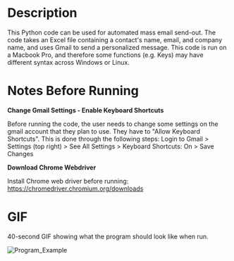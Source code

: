 # Description
This Python code can be used for automated mass email send-out. The code takes an Excel file containing a contact's name, email, and company name, and uses Gmail to send a personalized message. This code is run on a Macbook Pro, and therefore some functions (e.g. Keys) may have different syntax across Windows or Linux.

# Notes Before Running
**Change Gmail Settings - Enable Keyboard Shortcuts**

Before running the code, the user needs to change some settings on the gmail account that they plan to use. They have to "Allow Keyboard Shortcuts".
This is done through the following steps: Login to Gmail > Settings (top right) > See All Settings > Keyboard Shortcuts: On > Save Changes

**Download Chrome Webdriver**

Install Chrome web driver before running: https://chromedriver.chromium.org/downloads

# GIF
40-second GIF showing what the program should look like when run.

![Program_Example](https://media.giphy.com/media/AH1zTRxxiuMrJ4fcTd/giphy.gif?cid=790b76113d655ca9aa583ba5d4ea8ea76a1d20725f5f9597&rid=giphy.gif&ct=g)
